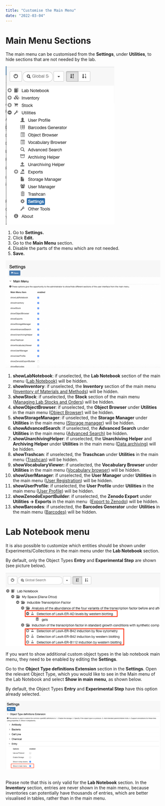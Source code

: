 ```yaml
---
title: "Customise the Main Menu"
date: "2022-03-04"
---
```


# Main Menu Sections

  
The main menu can be customised from the **Settings**, under **Utilities**, to hide sections that are not needed by the lab.

![](images/settings.png)

1. Go to **Settings.**
2. Click **Edit.**
3. Go to the **Main Menu** section.
4. Disable the parts of the menu which are not needed.
5. **Save.**

![](images/Screenshot-2020-02-26-at-10.11.14-1024x708.png)

1. **showLabNotebook**: if unselected, the **Lab Notebook** section of the main menu ([Lab Notebook)](https://openbis.ch/index.php/docs/user-documentation-20-10-3/lab-notebook/) will be hidden.
2. **showInventory**: if unselected, the **Inventory** section of the main menu ([Inventory of Materials and Methods](https://openbis.ch/index.php/docs/user-documentation-20-10-3/inventory-of-materials-and-methods/)) will be hidden.
3. **showStock**: if unselected, the **Stock** section of the main menu ([Managing Lab Stocks and Orders](https://openbis.ch/index.php/docs/user-documentation-20-10-3/managing-lab-stocks-and-orders-2/)) will be hidden.
4. **showObjectBrowser**: if unselected, the **Object Browser** under **Utilities** in the main menu ([Object Browser)](https://openbis.ch/index.php/docs/user-documentation-20-10-3/additional-functionalities/browse-entries-by-type/) will be hidden.
5. **showStorageManager**: if unselected, the **Storage Manager** under **Utilities** in the main menu [(Storage manager](https://openbis.ch/index.php/docs/user-documentation-20-10-3/inventory-of-materials-and-methods/overview-of-lab-storages/)) will be hidden.
6. **showAdvancedSearch**: if unselected, the **Advanced Search** under **Utilities** in the main menu ([Advanced Search)](https://openbis.ch/index.php/docs/user-documentation-20-10-3/additional-functionalities/search/) be hidden.
7. **showUnarchivingHelper**: if unselected, the **Unarchiving Helper** and **Archiving Helper** under **Utilities** in the main menu ([Data archiving)](https://openbis.ch/index.php/docs/user-documentation-20-10-3/data-archiving/) will be hidden.
8. **showTrashcan**: if unselected, the **Traschcan** under **Utilities** in the main menu ([Trashcan](https://openbis.ch/index.php/docs/user-documentation-20-10-3/additional-functionalities/trashcan/)) will be hidden.
9. **showVocabularyViewer:** if unselected, the **Vocabulary Browser** under **Utilities** in the main menu ([Vocabulary browser](https://openbis.ch/index.php/docs/user-documentation-20-10-3/additional-functionalities/vocabulary-browser/)) will be hidden.
10. **showUserManager**: if unselected, the **User Manager** under **Utilities** in the main menu ([User Registration](https://openbis.ch/index.php/docs/admin-documentation/user-registration/)) will be hidden.
11. **showUserProfile**: if unselected, the **User Profile** under **Utilities** in the main menu ([User Profile](https://openbis.ch/index.php/docs/admin-documentation-20-10-3/user-registration/user-profile/)) will be hidden.
12. **showZenodoExportBuilder**: if unselected, the **Zenodo Export** under **Utilities -> Exports** in the main menu  ([Export to Zenodo](https://openbis.ch/index.php/docs/user-documentation-20-10-3/data-export/export-to-zenodo/)) will be hidden.
13. **showBarcodes**: if unselected, the **Barcodes Generator** under **Utilities** in the main menu ([Barcodes)](https://openbis.ch/index.php/docs/user-documentation-20-10-3/inventory-of-materials-and-methods/barcodes/) will be hidden.

# Lab Notebook menu

It is also possible to customize which entities should be shown under Experiments/Collections in the main menu under the **Lab Notebook** section.

By default, only the Object Types **Entry** and **Experimental Step** are shown (see picture below).

![](images/exp-steps-main-menu-labnotebook.png)

If you want to show additional custom object types in the lab notebook main menu, they need to be enabled by editing the **Settings**. 

Go to the **Object Type definitions Extension** section in the **Settings**. Open the relevant Object Type, which you would like to see in the Main menu of the Lab Notebook and select **Show in main menu**, as shown below.

By default, the Object Types **Entry** and **Experimental Step** have this option already selected. 

![](images/settings-object-type-menu-1024x451.png) 

Please note that this is only valid for the **Lab Notebook** section. In the **Inventory** section, entries are never shown in the main menu, because inventories can potentially have thousands of entries, which are better visualised in tables, rather than in the main menu.
